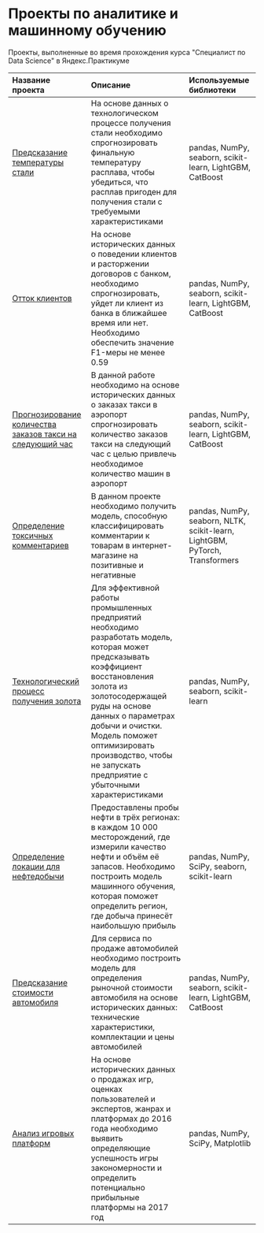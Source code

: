 # Проекты по аналитике и машинному обучению
Проекты, выполненные во время прохождения курса "Специалист по Data Science" в Яндекс.Практикуме

| Название проекта    | Описание                                              | Используемые библиотеки                     |
| :-------------------| :---------------------------------------------------- | :-------------------------------------------- |
| [Предсказание температуры стали](https://github.com/Delleter/yandex-praktikum-projects/tree/master/steel-temperature-prediction) | На основе данных о технологическом процессе получения стали необходимо спрогнозировать финальную температуру расплава, чтобы убедиться, что расплав пригоден для получения стали c требуемыми характеристиками | pandas, NumPy, seaborn, scikit-learn, LightGBM, CatBoost |
| [Отток клиентов](https://github.com/Delleter/yandex-praktikum-projects/tree/master/customer-churn) | На основе исторических данных о поведении клиентов и расторжении договоров с банком, необходимо спрогнозировать, уйдет ли клиент из банка в ближайшее время или нет. Необходимо обеспечить значение F1-меры не менее 0.59 | pandas, NumPy, seaborn, scikit-learn, LightGBM, CatBoost |
| [Прогнозирование количества заказов такси на следующий час](https://github.com/Delleter/yandex-praktikum-projects/tree/master/predicting-the-number-of-taxi-orders) | В данной работе необходимо на основе исторических данных о заказах такси в аэропорт спрогнозировать количество заказов такси на следующий час с целью привлечь необходимое количество машин в аэропорт | pandas, NumPy, seaborn, scikit-learn, LightGBM, CatBoost |
| [Определение токсичных комментариев](https://github.com/Delleter/yandex-praktikum-projects/tree/master/classification-of-toxic-comments) | В данном проекте необходимо получить модель, способную классифицировать комментарии к товарам в интернет-магазине на позитивные и негативные | pandas, NumPy, seaborn, NLTK, scikit-learn, LightGBM, PyTorch, Transformers |
| [Технологический процесс получения золота](https://github.com/Delleter/yandex-praktikum-projects/tree/master/technological-process-of-obtaining-gold) | Для эффективной работы промышленных предприятий необходимо разработать модель, которая может предсказывать коэффициент восстановления золота из золотосодержащей руды на основе данных о параметрах добычи и очистки. Модель поможет оптимизировать производство, чтобы не запускать предприятие с убыточными характеристиками | pandas, NumPy, seaborn, scikit-learn |
| [Определение локации для нефтедобычи](https://github.com/Delleter/yandex-praktikum-projects/tree/master/determining-the-location-for-oil-production) | Предоставлены пробы нефти в трёх регионах: в каждом 10 000 месторождений, где измерили качество нефти и объём её запасов. Необходимо построить модель машинного обучения, которая поможет определить регион, где добыча принесёт наибольшую прибыль | pandas, NumPy, SciPy, seaborn, scikit-learn |
| [Предсказание стоимости автомобиля](https://github.com/Delleter/yandex-praktikum-projects/tree/master/car-value-prediction) | Для сервиса по продаже автомобилей необходимо построить модель для определения рыночной стоимости автомобиля на основе исторических данных: технические характеристики, комплектации и цены автомобилей | pandas, NumPy, seaborn, scikit-learn, LightGBM, CatBoost |
| [Анализ игровых платформ](https://github.com/Delleter/yandex-praktikum-projects/tree/master/analysis-of-gaming-platforms) | На основе исторических данных о продажах игр, оценках пользователей и экспертов, жанрах и платформах до 2016 года необходимо выявить определяющие успешность игры закономерности и определить потенциально прибыльные платформы на 2017 год | pandas, NumPy, SciPy, Matplotlib |
